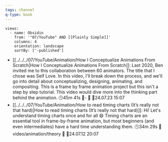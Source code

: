 ```yaml
---
tags: channel
q-type: book
---
```

```page-gallery
views:
  - name: Obsidin
    from: '"07/YouTube" AND [[Plainly Simple]]'
    columns: 4
    orientation: landscape
    sortBy: ['-published']
```
- [[../../../07/YouTube/Animation/How I Conceptualize Animations From Scratch|How I Conceptualize Animations From Scratch]]:  Last 2020, Ben invited me to this collaboration between 60 animators. The title that I chose was Self Love. In this video, I'll break down the process, and we'll go into detail about conceptualizing, designing, animating, and compositing. This is a frame by frame animation project but this isn't a step by step tutorial. This video would dive more into the thinking part behind the animation. 🕓45m 41s 📍\- 📝 📌24.07.23 15:07
- [[../../../07/YouTube/Animation/How to read timing charts (It’s really not that hard)|How to read timing charts (It’s really not that hard)]]:  Hi! Let's understand timing charts once and for all 😄 Timing charts are an essential tool in frame-by-frame animation, but most beginners (and even intermediates) have a hard time understanding them. 🕓34m 29s 📍video/animation/theory 📝 📌24.07.12 20:07

